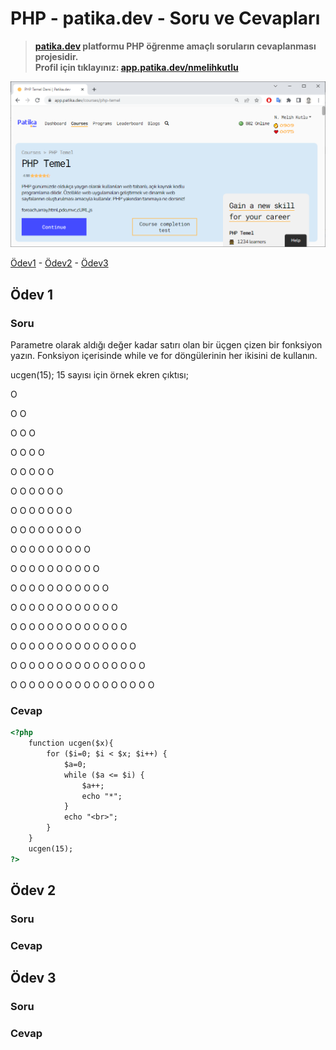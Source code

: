 # PHP - patika.dev - Soru ve Cevapları
>**[patika.dev](https://app.patika.dev/courses/php-temel) platformu PHP öğrenme amaçlı soruların cevaplanması projesidir.** \
> **Profil için tıklayınız: [app.patika.dev/nmelihkutlu](https://app.patika.dev/nmelihkutlu)**


![](https://github.com/nmelihkutlu/patikaPHP/blob/main/patikaPHP.png)



[Ödev1](#ödev-1) - [Ödev2](#ödev-2) - [Ödev3](#ödev-3)

## Ödev 1

### Soru
Parametre olarak aldığı değer kadar satırı olan bir üçgen çizen bir fonksiyon yazın. Fonksiyon içerisinde while ve for döngülerinin her ikisini de kullanın.

ucgen(15);
15 sayısı için örnek ekren çıktısı;

O

O O

O O O

O O O O

O O O O O

O O O O O O

O O O O O O O

O O O O O O O O

O O O O O O O O O

O O O O O O O O O O

O O O O O O O O O O O

O O O O O O O O O O O O

O O O O O O O O O O O O O

O O O O O O O O O O O O O O

O O O O O O O O O O O O O O O

O O O O O O O O O O O O O O O O

### Cevap

```html
<?php
    function ucgen($x){
        for ($i=0; $i < $x; $i++) { 
            $a=0;
            while ($a <= $i) {
                $a++;
                echo "*";
            }
            echo "<br>";
        } 
    }
    ucgen(15);
?>
```



## Ödev 2

### Soru

### Cevap

## Ödev 3

### Soru

### Cevap
